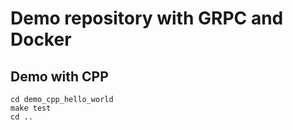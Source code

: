 # Demo repository with GRPC and Docker

## Demo with CPP

    cd demo_cpp_hello_world
    make test
    cd ..
